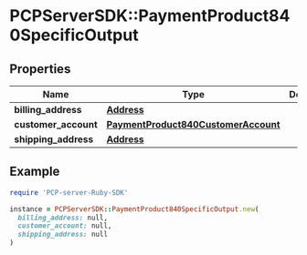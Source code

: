 # PCPServerSDK::PaymentProduct840SpecificOutput

## Properties

| Name | Type | Description | Notes |
| ---- | ---- | ----------- | ----- |
| **billing_address** | [**Address**](Address.md) |  | [optional] |
| **customer_account** | [**PaymentProduct840CustomerAccount**](PaymentProduct840CustomerAccount.md) |  | [optional] |
| **shipping_address** | [**Address**](Address.md) |  | [optional] |

## Example

```ruby
require 'PCP-server-Ruby-SDK'

instance = PCPServerSDK::PaymentProduct840SpecificOutput.new(
  billing_address: null,
  customer_account: null,
  shipping_address: null
)
```

